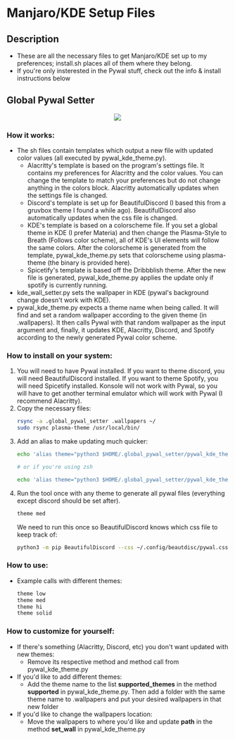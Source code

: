 # Manjaro/KDE Setup Files

## Description
* These are all the necessary files to get Manjaro/KDE set up to my preferences; install.sh places all of them where they belong.
* If you're only insterested in the Pywal stuff, check out the info & install instructions below

## Global Pywal Setter

<p align='center'>
    <img src='screens.gif'>
</p>

### How it works:
* The sh files contain templates which output a new file with updated color values (all executed by pywal_kde_theme.py).
  * Alacritty's template is based on the program's settings file. It contains my preferences for Alacritty and the color values. You can change the template to match your preferences but do not change anything in the colors block. Alacritty automatically updates when the settings file is changed.
  * Discord's template is set up for BeautifulDiscord (I based this from a gruvbox theme I found a while ago). BeautifulDiscord also automatically updates when the css file is changed.
  * KDE's template is based on a colorscheme file. If you set a global theme in KDE (I prefer Materia) and then change the Plasma-Style to Breath (Follows color scheme), all of KDE's UI elements will follow the same colors. After the colorscheme is generated from the template, pywal_kde_theme.py sets that colorscheme using plasma-theme (the binary is provided here).
  * Spicetify's template is based off the Dribbblish[](https://github.com/morpheusthewhite/spicetify-themes/tree/master/Dribbblish) theme. After the new file is generated, pywal_kde_theme.py applies the update only if spotify is currently running. 
* kde_wall_setter.py sets the wallpaper in KDE (pywal's background change doesn't work with KDE).
* pywal_kde_theme.py expects a theme name when being called. It will find and set a random wallpaper according to the given theme (in .wallpapers). It then calls Pywal with that random wallpaper as the input argument and, finally, it updates KDE, Alacritty, Discord, and Spotify according to the newly generated Pywal color scheme.
### How to install on your system:
1. You will need to have Pywal[](https://github.com/dylanaraps/pywal) installed. If you want to theme discord, you will need BeautifulDiscord[](https://github.com/leovoel/BeautifulDiscord) installed. If you want to theme Spotify, you will need Spicetify[](https://github.com/khanhas/spicetify-cli) installed. Konsole will not work with Pywal, so you will have to get another terminal emulator which will work with Pywal (I recommend Alacritty[](https://github.com/alacritty/alacritty)).
2. Copy the necessary files:
    ```bash
    rsync -a .global_pywal_setter .wallpapers ~/
    sudo rsync plasma-theme /usr/local/bin/
    ```
3. Add an alias to make updating much quicker:
    ```bash
    echo 'alias theme="python3 $HOME/.global_pywal_setter/pywal_kde_theme.py"' >> ~/.bashrc

    # or if you're using zsh

    echo 'alias theme="python3 $HOME/.global_pywal_setter/pywal_kde_theme.py"' >> ~/.zshrc
    ```
4. Run the tool once with any theme to generate all pywal files (everything except discord should be set after). 
    ``` bash
    theme med
    ```
    We need to run this once so BeautifulDiscord knows which css file to keep track of:
    ``` bash
    python3 -m pip BeautifulDiscord --css ~/.config/beautdisc/pywal.css
    ```
### How to use:
* Example calls with different themes:
    ```bash
    theme low
    theme med
    theme hi
    theme solid
    ```
### How to customize for yourself:
* If there's something (Alacritty, Discord, etc) you don't want updated with new themes:
  * Remove its respective method and method call from pywal_kde_theme.py
* If you'd like to add different themes:
  * Add the theme name to the list <b>supported_themes</b> in the method <b>supported</b> in pywal_kde_theme.py. Then add a folder with the same theme name to .wallpapers and put your desired wallpapers in that new folder
* If you'd like to change the wallpapers location:
  * Move the wallpapers to where you'd like and update <b>path</b> in the method <b>set_wall</b> in pywal_kde_theme.py